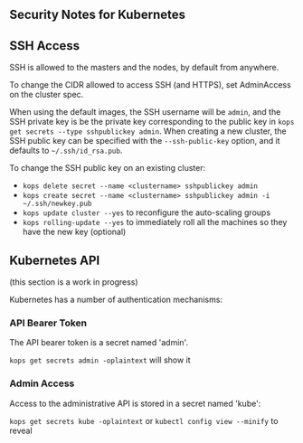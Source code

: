 ## Security Notes for Kubernetes

## SSH Access

SSH is allowed to the masters and the nodes, by default from anywhere.

To change the CIDR allowed to access SSH (and HTTPS), set AdminAccess on the cluster spec.

When using the default images, the SSH username will be `admin`, and the SSH private key is be
the private key corresponding to the public key in `kops get secrets --type sshpublickey admin`.  When
creating a new cluster, the SSH public key can be specified with the `--ssh-public-key` option, and it
defaults to `~/.ssh/id_rsa.pub`.

To change the SSH public key on an existing cluster:

* `kops delete secret --name <clustername> sshpublickey admin`
* `kops create secret --name <clustername> sshpublickey admin -i ~/.ssh/newkey.pub`
* `kops update cluster --yes` to reconfigure the auto-scaling groups
* `kops rolling-update --yes` to immediately roll all the machines so they have the new key (optional)


## Kubernetes API

(this section is a work in progress)

Kubernetes has a number of authentication mechanisms:

### API Bearer Token

The API bearer token is a secret named 'admin'.

`kops get secrets admin -oplaintext` will show it

### Admin Access

Access to the administrative API is stored in a secret named 'kube':

`kops get secrets kube -oplaintext` or `kubectl config view --minify` to reveal
